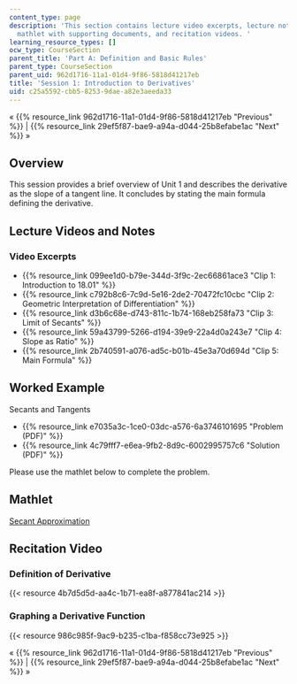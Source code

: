 ```yaml
---
content_type: page
description: 'This section contains lecture video excerpts, lecture notes, an interactive
  mathlet with supporting documents, and recitation videos. '
learning_resource_types: []
ocw_type: CourseSection
parent_title: 'Part A: Definition and Basic Rules'
parent_type: CourseSection
parent_uid: 962d1716-11a1-01d4-9f86-5818d41217eb
title: 'Session 1: Introduction to Derivatives'
uid: c25a5592-cbb5-8253-9dae-a82e3aeeda33
---
```

« {{% resource_link 962d1716-11a1-01d4-9f86-5818d41217eb "Previous" %}} | {{% resource_link 29ef5f87-bae9-a94a-d044-25b8efabe1ac "Next" %}} »

## Overview

This session provides a brief overview of Unit 1 and describes the derivative as the slope of a tangent line. It concludes by stating the main formula defining the derivative.

## Lecture Videos and Notes

### Video Excerpts

- {{% resource_link 099ee1d0-b79e-344d-3f9c-2ec66861ace3 "Clip 1: Introduction to 18.01" %}}
- {{% resource_link c792b8c6-7c9d-5e16-2de2-70472fc10cbc "Clip 2: Geometric Interpretation of Differentiation" %}}
- {{% resource_link d3b6c68e-d743-811c-1b74-168eb258fa73 "Clip 3: Limit of Secants" %}}
- {{% resource_link 59a43799-5266-d194-39e9-22a4d0a243e7 "Clip 4: Slope as Ratio" %}}
- {{% resource_link 2b740591-a076-ad5c-b01b-45e3a70d694d "Clip 5: Main Formula" %}}

## Worked Example

Secants and Tangents

- {{% resource_link e7035a3c-1ce0-03dc-a576-6a3746101695 "Problem (PDF)" %}}
- {{% resource_link 4c79fff7-e6ea-9fb2-8d9c-6002995757c6 "Solution (PDF)" %}}

Please use the mathlet below to complete the problem.

## Mathlet

[Secant Approximation](/ans7870/18/18.01SC/f10/mathlets/secantApproximation.html)

## Recitation Video

### Definition of Derivative

{{< resource 4b7d5d5d-aa4c-1b71-ea8f-a877841ac214 >}}

### Graphing a Derivative Function

{{< resource 986c985f-9ac9-b235-c1ba-f858cc73e925 >}}

« {{% resource_link 962d1716-11a1-01d4-9f86-5818d41217eb "Previous" %}} | {{% resource_link 29ef5f87-bae9-a94a-d044-25b8efabe1ac "Next" %}} »
